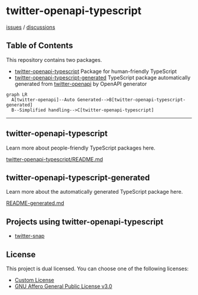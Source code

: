 # twitter-openapi-typescript

[issues](https://github.com/fa0311/twitter-openapi-typescript/issues) / [discussions](https://github.com/fa0311/twitter-openapi/discussions)

## Table of Contents

This repository contains two packages.

- [twitter-openapi-typescript](./twitter-openapi-typescript) Package for human-friendly TypeScript
- [twitter-openapi-typescript-generated](./twitter-openapi-typescript-generated) TypeScript package automatically generated from [twitter-openapi](https://github.com/fa0311/twitter-openapi) by OpenAPI generator

```mermaid
graph LR
  A[twitter-openapi]--Auto Generated-->B[twitter-openapi-typescript-generated]
  B--Simplified handling-->C[twitter-openapi-typescript]
```

---

## twitter-openapi-typescript

Learn more about people-friendly TypeScript packages here.

[twitter-openapi-typescript/README.md](./twitter-openapi-typescript/README.md)

## twitter-openapi-typescript-generated

Learn more about the automatically generated TypeScript package here.

[README-generated.md](./README-generated.md)

## Projects using twitter-openapi-typescript

- [twitter-snap](https://github.com/fa0311/twitter-snap)

## License

This project is dual licensed. You can choose one of the following licenses:

- [Custom License](./LICENSE)
- [GNU Affero General Public License v3.0](./LICENSE.AGPL)
